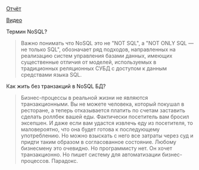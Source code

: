 [Отчёт](https://drive.google.com/open?id=12fqhj68RJAxBqTRiEuUQJqUZUlW5ohrl)

[Видео](https://drive.google.com/open?id=19HoFUDrWukG_hf7J14ZsQ1eNkBok4vbb)

Термин NoSQL?

> Важно понимать что NoSQL это не "NOT SQL", а "NOT ONLY SQL — не только SQL", обозначает ряд подходов, направленных на реализацию систем управления базами данных, имеющих существенные отличия от моделей, используемых в традиционных реляционных СУБД с доступом к данным средствами языка SQL.

Как жить без транзакций в NoSQL БД?

> Бизнес-процессы в реальной жизни не являются транзакционными. Вы не можете человека, который покушал в ресторане, а теперь отказывается платить по счетам заставить сделать роллбек вашей еды. Фактически посетитель вам бросил эксепшен. И даже если вам удастся извлечь еду из посетителя, то маловероятно, что она будет готова к последующему употреблению. Но можно взыскать с него все затраты через суд и придти таким образом в согласованное состояние. Любому бизнесмену это очевидно. Но программисту нет. Он хочет транзакционно. Но пишет систему для автоматизации бизнес-процессов. Парадокс.